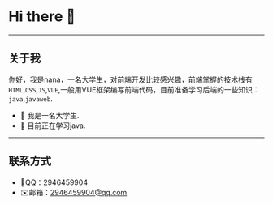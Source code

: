 # Hi there 👋
***
## 关于我
你好，我是nana，一名大学生，对前端开发比较感兴趣，前端掌握的技术栈有`HTML`,`CSS`,`JS`,`VUE`,一般用VUE框架编写前端代码，目前准备学习后端的一些知识：`java`,`javaweb`.

- 🔭 我是一名大学生.
- 🌱 目前正在学习java.
<!--
- 👯 I’m looking to collaborate on ...
- 🤔 I’m looking for help with ...
- 💬 Ask me about ...
- 📫 How to reach me: ...
- 😄 Pronouns: ...
- ⚡ Fun fact: ...
-->
***
## 联系方式
- 🐧QQ：2946459904
- ✉️邮箱：2946459904@qq.com

